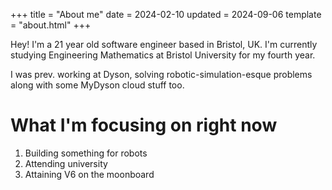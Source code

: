 +++
title = "About me"
date = 2024-02-10
updated = 2024-09-06
template = "about.html"
+++

Hey! I'm a 21 year old software engineer based in Bristol, UK. I'm currently studying Engineering Mathematics at Bristol University for my fourth year.

I was prev. working at Dyson, solving robotic-simulation-esque problems along with some MyDyson cloud stuff too.

# What I'm focusing on right now
1. Building something for robots
2. Attending university
3. Attaining V6 on the moonboard